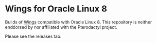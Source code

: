 # Wings for Oracle Linux 8

Builds of [Wings](https://github.com/pterodactyl/wings) compatible with Oracle Linux 8. This repository is neither enddorsed by nor affiliated with the Pterodactyl project.

Please see the releases tab.
